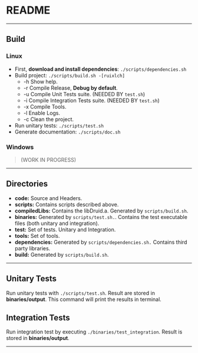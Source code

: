 # README

---

## Build

### Linux

* First, **download and install dependencies**: `./scripts/dependencies.sh`
* Build project: `./scripts/build.sh -[ruixlch]`
  * -h Show help.
  * -r Compile Release, **Debug by default**.
  * -u Compile Unit Tests suite. (NEEDED BY `test.sh`)
  * -i Compile Integration Tests suite. (NEEDED BY `test.sh`)
  * -x Compile Tools.
  * -l Enable Logs.
  * -c Clean the project.
* Run unitary tests: `./scripts/test.sh`
* Generate documentation: `./scripts/doc.sh`

### Windows

> (WORK IN PROGRESS)

---

## Directories

* **code:** Source and Headers.
* **scripts:** Contains scripts described above.
* **compiledLibs:** Contains the libDruid.a. Generated by `scripts/build.sh`.
* **binaries:** Generated by `scripts/test.sh.`. Contains the test executable files (both unitary and integration).
* **test:** Set of tests. Unitary and Integration.
* **tools:** Set of tools.
* **dependencies:** Generated by `scripts/dependencies.sh.` Contains third party libraries.
* **build:** Generated by `scripts/build.sh`.

---

## Unitary Tests

Run unitary tests with `./scripts/test.sh`. Result are stored in **binaries/output**.
This command will print the results in terminal.

## Integration Tests

Run integration test by executing `./binaries/test_integration`. Result is stored in **binaries/output**.

---
